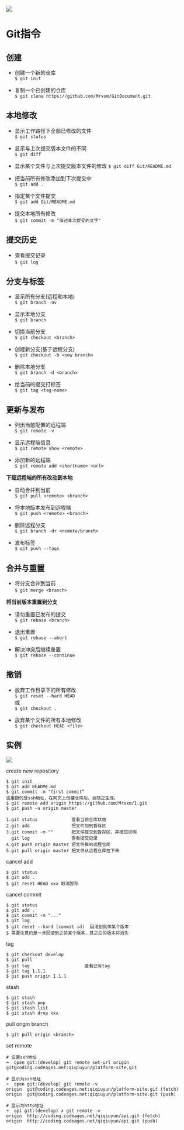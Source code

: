![](https://ss0.bdstatic.com/70cFuHSh_Q1YnxGkpoWK1HF6hhy/it/u=3926926408,3148912474&fm=27&gp=0.jpg)

# Git指令

## 创建 

* 创建一个新的仓库  
`$ git init`

* 复制一个已创建的仓库  
`$ git clone https://github.com/Mrxxm/GitDocument.git`

## 本地修改

* 显示工作路径下全部已修改的文件  
`$ git status`

* 显示与上次提交版本文件的不同  
`$ git diff`

* 显示某个文件与上次提交版本文件的修改
`$ git diff Git/README.md`

* 把当前所有修改添加到下次提交中  
`$ git add .`

* 指定某个文件提交  
`$ git add Git/README.md`

* 提交本地所有修改  
`$ git commit -m "描述本次提交的文字"`

## 提交历史

* 查看提交记录  
`$ git log`

## 分支与标签

* 显示所有分支(远程和本地)  
`$ git branch -av`

* 显示本地分支  
`$ git branch`

* 切换当前分支  
`$ git checkout <branch>`

* 创建新分支(基于远程分支)  
`$ git checkout -b <new branch>` 

* 删除本地分支  
`$ git branch -d <branch>` 

* 给当前的提交打标签  
`$ git tag <tag-name>`

## 更新与发布

* 列出当前配置的远程端  
`$ git remote -v`

* 显示远程端信息  
`$ git remote show <remote>`

* 添加新的远程端  
`$ git remote add <shortname> <url>`

**下载远程端的所有改动到本地**  

* 自动合并到当前    
`$ git pull <remote> <branch>`

* 将本地版本发布到远程端  
`$ git push <remote> <branch>`

* 删除远程分支  
`$ git branch -dr <remote/branch>` 

* 发布标签  
`$ git push --tags` 

## 合并与重置

* 将分支合并到当前  
`$ git merge <branch>`

**将当前版本重置到分支** 
 
* 请勿重置已发布的提交  
`$ git rebase <branch>`

* 退出重置  
`$ git rebase --abort`

* 解决冲突后继续重置  
`$ git rebase --continue`

## 撤销

* 放弃工作目录下的所有修改  
`$ git reset --hard HEAD`  
或  
`$ git checkout .`

* 放弃某个文件的所有本地修改  
`$ git checkout HEAD <file>`


## 实例

![](https://cdn.liaoxuefeng.com/cdn/files/attachments/001384907702917346729e9afbf4127b6dfbae9207af016000/0)

create new repository

```
$ git init
$ git add README.md
$ git commit -m "first commit”
这里跟的是ssh地址，在网页上创建仓库后，会随之生成。
$ git remote add origin https://github.com/Mrxxm/1.git       
$ git push -u origin master
```

```
1.git status             查看当前仓库状态
2.git add                把文件加到暂存区
3.git commit -m ""       把文件提交到暂存区，并增加说明
  git log                查看提交记录
4.git push origin master 把文件推到远程仓库
5.git pull origin master 把文件从远程仓库拉下来
```

cancel add

```
$ git status
$ git add .
$ git reset HEAD xxx 取消暂存
```

cancel commit

```
$ git status
$ git add .
$ git commit -m "..."
$ git log
$ git reset --hard (commit id)  回滚到具体某个版本
$ 需要注意的是一旦回滚到之前某个版本，其之后的版本将消失
```

tag

```
$ git checkout develop
$ git pull
$ git tag                     查看已有tag
$ git tag 1.1.1
$ git push origin 1.1.1
```

stash

```
$ git stash 
$ git stash pop
$ git stash list
$ git stash drop xxx
```

pull origin branch

```
$ git pull origin <branch>
```

set remote

```
# 设置ssh地址
➜  open git:(develop) git remote set-url origin git@coding.codeages.net:qiqiuyun/platform-site.git

# 显示为ssh地址
➜  open git:(develop) git remote -v
origin	git@coding.codeages.net:qiqiuyun/platform-site.git (fetch)
origin	git@coding.codeages.net:qiqiuyun/platform-site.git (push)

# 显示为http地址
➜  api git:(develop) ✗ git remote -v
origin	http://coding.codeages.net/qiqiuyun/api.git (fetch)
origin	http://coding.codeages.net/qiqiuyun/api.git (push)
```